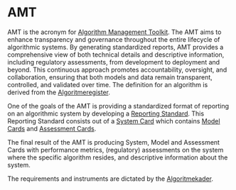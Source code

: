 # AMT

AMT is the acronym for [Algorithm Management Toolkit](https://amt.prd.apps.digilab.network).
The AMT aims to enhance transparency and governance throughout
the entire lifecycle of algorithmic systems. By generating standardized reports, AMT provides a comprehensive view
of both technical details and descriptive information, including regulatory assessments, from development to deployment
and beyond. This continuous approach promotes accountability, oversight, and collaboration, ensuring that both models
and data remain transparent, controlled, and validated over time. The definition for an algorithm is derived from the
[Algoritmeregister](https://algoritmes.overheid.nl/nl/footer/over-algoritmes).

One of the goals of the AMT is providing a standardized format of reporting on an algorithmic
system by developing a [Reporting Standard](https://github.com/MinBZK/algorithm-reporting-standard/blob/main/reporting-standard/latest.md).
This Reporting Standard consists out of a
[System Card](https://github.com/MinBZK/algorithm-reporting-standard/blob/main/reporting-standard/latest.md#system_card)
which contains
[Model Cards](https://github.com/MinBZK/algorithm-reporting-standard/blob/main/reporting-standard/latest.md#model_card) and
[Assessment Cards](https://github.com/MinBZK/algorithm-reporting-standard/blob/main/reporting-standard/latest.md#assessment_card).

The final result of the AMT is producing System, Model and Assessment Cards with performance metrics, (regulatory)
assessments on the system where the specific algorithm resides, and descriptive information about the system.

The requirements and instruments are dictated by the [Algoritmekader](https://minbzk.github.io/Algoritmekader/).
